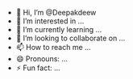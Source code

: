 - 👋 Hi, I’m @Deepakdeew
- 👀 I’m interested in ...
- 🌱 I’m currently learning ...
- 💞️ I’m looking to collaborate on ...
- 📫 How to reach me ...
- 😄 Pronouns: ...
- ⚡ Fun fact: ...

<!---
Deepakdeew/Deepakdeew is a ✨ special ✨ repository because its `README.md` (this file) appears on your GitHub profile.
You can click the Preview link to take a look at your changes.
--->
